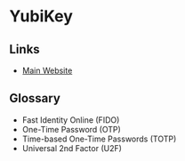 # YubiKey

## Links

- [Main Website](https://yubico.com/)

## Glossary

- Fast Identity Online (FIDO)
- One-Time Password (OTP)
- Time-based One-Time Passwords (TOTP)
- Universal 2nd Factor (U2F)
